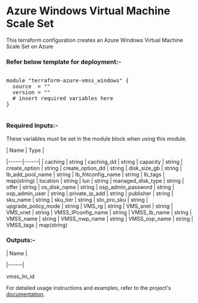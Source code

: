 
# Azure Windows Virtual Machine Scale Set


This terraform configuration creates an Azure Windows Virtual Machine Scale Set on Azure

### Refer below template for deployment:-


<pre>

module "terraform-azure-vmss_windows" {
  source  = ""
  version = ""
  # insert required variables here
}

</pre>


### Required Inputs:-


These variables must be set in the module block when using this module.


| Name | Type |

|------|------|
| caching               | string
| caching_dd                  | string
| capacity               | string
| create_option               | string
| create_option_dd           | string
| disk_size_gb               | string
| lb_add_pool_name           | string
| lb_fntconfig_name             | string
| lb_tags               | map(string)
| location                | string
| lun                   | string
| managed_disk_type           | string
| offer               | string
| os_disk_name               | string
| osp_admin_password           | string
| osp_admin_user           | string
| private_ip_add              | string
| publisher               | string
| sku_name               | string
| sku_tier               | string
| sto_pro_sku               | string
| upgrade_policy_mode           | string
| VMS_rg               | string
| VMS_snet               | string
| VMS_vnet               | string
| VMSS_IPconfig_name           | string
| VMSS_lb_name               | string
| VMSS_name               | string
| VMSS_nwp_name           | string
| VMSS_osp_name           | string
| VMSS_tags                   | map(string)


### Outputs:-


| Name |

|------|

vmss_lin_id


For detailed usage instructions and examples, refer to the project's [documentation](https://registry.terraform.io/providers/hashicorp/azurerm/latest/docs/resources/linux_virtual_machine_scale_set).
